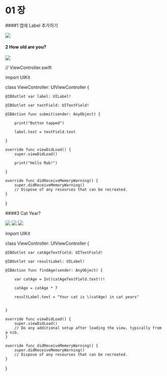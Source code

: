 # 01 장

####1 앱에 Label 추가하기

![](1_1.png)

 
#### 2 How old are you? 

![](2_1.png)

//  ViewController.swift

import UIKit

class ViewController: UIViewController {
    
    @IBOutlet var label: UILabel!
    
    @IBOutlet var textField: UITextField!

    @IBAction func submit(sender: AnyObject) {
        
        print("Button tapped")
        
        label.text = textField.text
        
    }
    
    override func viewDidLoad() {
        super.viewDidLoad()
        
        print("Hello Rob!")
        
    }

    override func didReceiveMemoryWarning() {
        super.didReceiveMemoryWarning()
        // Dispose of any resources that can be recreated.
    }

}


####3 Cat Year?

![](cat_year_1.png)
![](cat_year_2.png)
![](cat_year_3.png)

import UIKit

class ViewController: UIViewController {

    @IBOutlet var catAgeTextField: UITextField!
    
    @IBOutlet var resultLabel: UILabel!
    
    @IBAction func findAge(sender: AnyObject) {
        
        var catAge = Int(catAgeTextField.text!)!
        
        catAge = catAge * 7
        
        resultLabel.text = "Your cat is \(catAge) in cat years"
        
        
    }
    
    override func viewDidLoad() {
        super.viewDidLoad()
        // Do any additional setup after loading the view, typically from a nib.
    }

    override func didReceiveMemoryWarning() {
        super.didReceiveMemoryWarning()
        // Dispose of any resources that can be recreated.
    }

}
 





